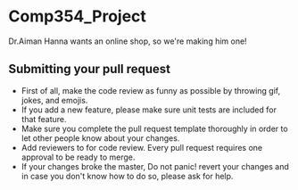 # Comp354_Project
Dr.Aiman Hanna wants an online shop, so we're making him one!

## Submitting your pull request
- First of all, make the code review as funny as possible by throwing gif, jokes, and emojis.
- If you add a new feature, please make sure unit tests are included for that feature.
- Make sure you complete the pull request template thoroughly in order to let other people know about your changes.
- Add reviewers to for code review. Every pull request requires one approval to be ready to merge.
- If your changes broke the master, Do not panic! revert your changes and in case you don't know how to do so, please ask for help.
